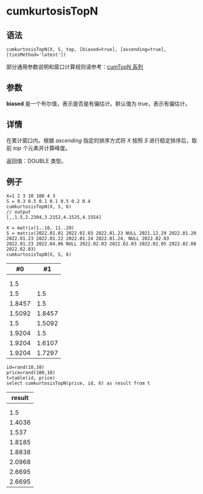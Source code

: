 # cumkurtosisTopN

## 语法

`cumkurtosisTopN(X, S, top, [biased=true],
[ascending=true], [tiesMethod='latest'])`

部分通用参数说明和窗口计算规则请参考：[cumTopN 系列](../themes/cumTopN.md)

## 参数

**biased** 是一个布尔值，表示是否是有偏估计。默认值为 true，表示有偏估计。

## 详情

在累计窗口内，根据 *ascending* 指定的排序方式将 *X* 按照 *S*
进行稳定排序后，取前 *top* 个元素并计算峰度。

返回值：DOUBLE 类型。

## 例子

```
X=1 2 3 10 100 4 3
S = 0.3 0.5 0.1 0.1 0.5 0.2 0.4
cumkurtosisTopN(X, S, 6)
// output
[,,1.5,2.2304,3.2152,4.1525,4.1554]

X = matrix(1..10, 11..20)
S = matrix(2022.01.01 2022.02.03 2022.01.23 NULL 2021.12.29 2022.01.20 2022.01.23 2022.01.22 2022.01.24 2022.01.24, NULL 2022.02.03 2022.01.23 2022.04.06 NULL 2022.02.03 2022.02.03 2022.02.05 2022.02.08 2022.02.03)
cumkurtosisTopN(X, S, 6)
```

| #0 | #1 |
| --- | --- |
|  |  |
|  |  |
| 1.5 |  |
| 1.5 | 1.5 |
| 1.8457 | 1.5 |
| 1.5092 | 1.8457 |
| 1.5 | 1.5092 |
| 1.9204 | 1.5 |
| 1.9204 | 1.6107 |
| 1.9204 | 1.7297 |

```
id=rand(10,10)
price=rand(100,10)
t=table(id, price)
select cumkurtosisTopN(price, id, 6) as result from t
```

| result |
| --- |
|  |
|  |
| 1.5 |
| 1.4036 |
| 1.537 |
| 1.8185 |
| 1.8838 |
| 2.0968 |
| 2.6695 |
| 2.6695 |

